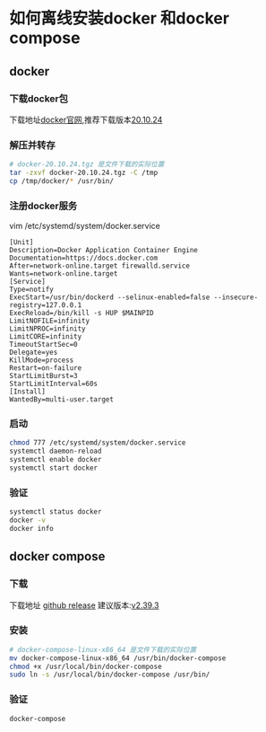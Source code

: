 # 如何离线安装docker 和docker compose

## docker

### 下载docker包

下载地址[docker官网](https://download.docker.com/linux/static/stable/x86_64/),推荐下载版本[20.10.24](https://download.docker.com/linux/static/stable/x86_64/docker-20.10.24.tgz)

### 解压并转存

```bash
# docker-20.10.24.tgz 是文件下载的实际位置
tar -zxvf docker-20.10.24.tgz -C /tmp
cp /tmp/docker/* /usr/bin/
```


### 注册docker服务

vim /etc/systemd/system/docker.service

```
[Unit]
Description=Docker Application Container Engine
Documentation=https://docs.docker.com
After=network-online.target firewalld.service
Wants=network-online.target
[Service]
Type=notify
ExecStart=/usr/bin/dockerd --selinux-enabled=false --insecure-registry=127.0.0.1
ExecReload=/bin/kill -s HUP $MAINPID
LimitNOFILE=infinity
LimitNPROC=infinity
LimitCORE=infinity
TimeoutStartSec=0
Delegate=yes
KillMode=process
Restart=on-failure
StartLimitBurst=3
StartLimitInterval=60s
[Install]
WantedBy=multi-user.target
```


### 启动

```bash
chmod 777 /etc/systemd/system/docker.service
systemctl daemon-reload
systemctl enable docker
systemctl start docker
```


### 验证

```bash
systemctl status docker
docker -v
docker info
```

## docker compose

### 下载

下载地址 [github release](https://github.com/docker/compose/releases) 建议版本:[v2.39.3](https://github.com/docker/compose/releases/download/v2.39.3/docker-compose-linux-x86_64)

### 安装

```bash
# docker-compose-linux-x86_64 是文件下载的实际位置
mv docker-compose-linux-x86_64 /usr/bin/docker-compose
chmod +x /usr/local/bin/docker-compose
sudo ln -s /usr/local/bin/docker-compose /usr/bin/
```

### 验证

```bash
docker-compose 
```